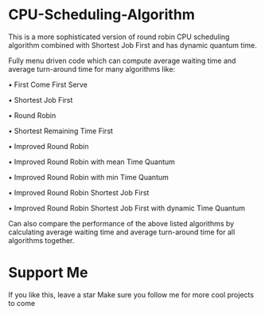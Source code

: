 # CPU-Scheduling-Algorithm
This is a more sophisticated version of round robin CPU scheduling algorithm combined with Shortest Job First and has dynamic quantum time. 

Fully menu driven code which can compute average waiting time and average turn-around time for many algorithms like:

•	First Come First Serve

•	Shortest Job First

•	Round Robin

•	Shortest Remaining Time First

•	Improved Round Robin

•	Improved Round Robin with mean Time Quantum

•	Improved Round Robin with min Time Quantum

•	Improved Round Robin Shortest Job First

•	Improved Round Robin Shortest Job First with dynamic Time Quantum

Can also compare the performance of the above listed algorithms by calculating average waiting time and average turn-around time for all algorithms together.   

# Support Me
  If you like this, leave a star
  Make sure you follow me for more cool projects to come
